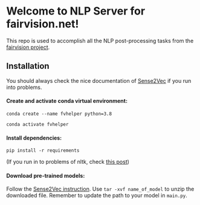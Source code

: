 # Welcome to NLP Server for fairvision.net!

This repo is used to accomplish all the NLP post-processing tasks from the [fairvision project](http://fairvision.net/).


## Installation
You should always check the nice documentation of [Sense2Vec](https://github.com/explosion/sense2vec) if you run into problems. 

#### Create and activate conda virtual environment: 
`conda create --name fvhelper python=3.8`

`conda activate fvhelper`

#### Install dependencies: 
`pip install -r requirements`

(If you run in to problems of nltk, check [this post](https://stackoverflow.com/questions/4867197/failed-loading-english-pickle-with-nltk-data-load))

#### Download pre-trained models: 
Follow the [Sense2Vec instruction](https://github.com/explosion/sense2vec#pretrained-vectors). Use `tar -xvf name_of_model` to unzip the downloaded file. Remember to update the path to your model in `main.py`. 
